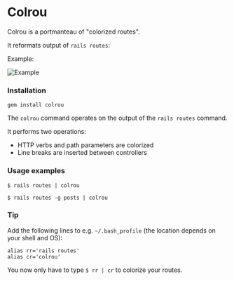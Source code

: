 # Colrou

Colrou is a portmanteau of "colorized routes".

It reformats output of `rails routes`:

Example:

![Example](https://user-images.githubusercontent.com/11846/54473866-ccc02600-47dd-11e9-9093-8ba1d9fe7d44.png)

### Installation

`gem install colrou`

The `colrou` command operates on the output of the `rails routes` command.

It performs two operations:

- HTTP verbs and path parameters are colorized
- Line breaks are inserted between controllers

### Usage examples

`$ rails routes | colrou`

`$ rails routes -g posts | colrou`

### Tip

Add the following lines to e.g. `~/.bash_profile` (the location depends on your shell and OS):

```
alias rr='rails routes'
alias cr='colrou'
```

You now only have to type `$ rr | cr` to colorize your routes.
